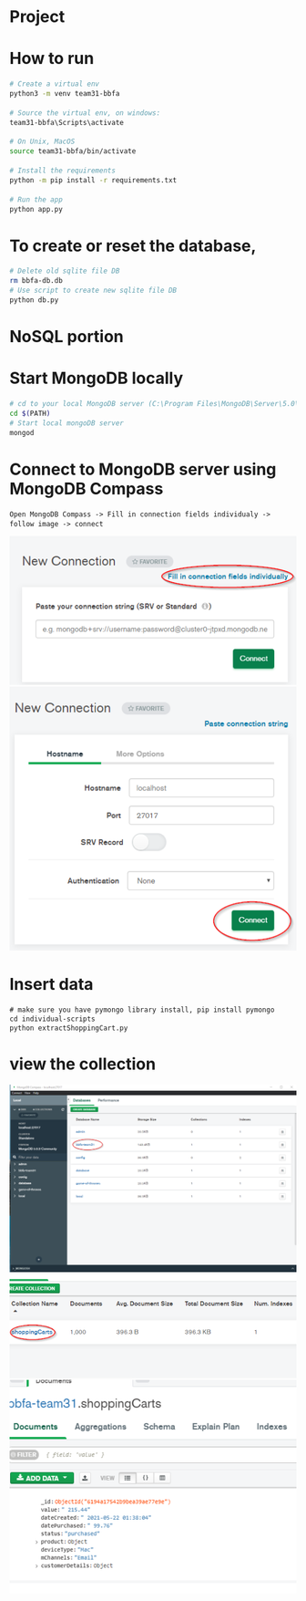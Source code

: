 # Project

# How to run

```bash
# Create a virtual env
python3 -m venv team31-bbfa

# Source the virtual env, on windows:
team31-bbfa\Scripts\activate

# On Unix, MacOS
source team31-bbfa/bin/activate

# Install the requirements
python -m pip install -r requirements.txt

# Run the app
python app.py

```

# To create or reset the database,

```bash
# Delete old sqlite file DB
rm bbfa-db.db
# Use script to create new sqlite file DB
python db.py

```

# NoSQL portion

# Start MongoDB locally
```bash
# cd to your local MongoDB server (C:\Program Files\MongoDB\Server\5.0\bin)
cd $(PATH)
# Start local mongoDB server
mongod
```

# Connect to MongoDB server using MongoDB Compass
`Open MongoDB Compass -> Fill in connection fields individualy -> follow image -> connect`

![Test Image 1](images/mongodb.png)
![Test Image 2](images/mongodb1.png)

# Insert data
```
# make sure you have pymongo library install, pip install pymongo
cd individual-scripts
python extractShoppingCart.py
```

# view the collection
![view Image 1](images/viewdata1.png)
![view Image 2](images/viewdata2.png)
![view Image 3](images/viewdata3.png)